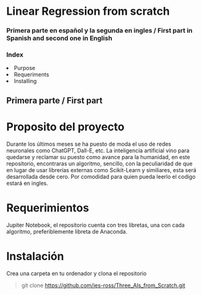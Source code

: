 # Linear Regression from scratch

### Primera parte en español y la segunda en ingles / First part in Spanish and second one in English

### Index
<li>Purpose</li>
<li>Requeriments</li>
<li>Installing</li>


## Primera parte / First part

# Proposito del proyecto
Durante los últimos meses se ha puesto de moda el uso de redes neuronales como ChatGPT, Dall-E, etc. La inteligencia artificial vino para quedarse y reclamar su puesto como avance para la humanidad, en este repositorio, encontraras un algoritmo, sencillo, con la peculiaridad de que en lugar de usar librerías externas como Scikit-Learn y similiares, esta será desarrollada desde cero. Por comodidad para quien pueda leerlo el codigo estará en ingles.

# Requerimientos
Jupiter Notebook, el repositorio cuenta con tres libretas, una con cada algoritmo, preferiblemente libreta de Anaconda.

# Instalación
Crea una carpeta en tu ordenador y clona el repositorio
>git clone https://github.com/jes-ross/Three_AIs_from_Scratch.git


